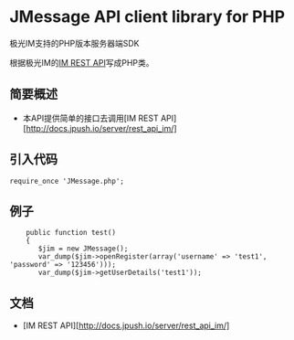 # JMessage API client library for PHP

极光IM支持的PHP版本服务器端SDK

根据极光IM的[IM REST API](http://docs.jpush.io/server/rest_api_im/)写成PHP类。

## 简要概述  

* 本API提供简单的接口去调用[IM REST API][http://docs.jpush.io/server/rest_api_im/]


## 引入代码
```
require_once 'JMessage.php';
```

## 例子
```
    public function test()
    {
       $jim = new JMessage();
       var_dump($jim->openRegister(array('username' => 'test1', 'password' => '123456')));
       var_dump($jim->getUserDetails('test1'));
```

## 文档
* [IM REST API][http://docs.jpush.io/server/rest_api_im/]

